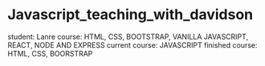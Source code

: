 # Javascript_teaching_with_davidson

student: Lanre 
course: HTML, CSS, BOOTSTRAP, VANILLA JAVASCRIPT, REACT, NODE AND EXPRESS
current course: JAVASCRIPT
finished course: HTML, CSS, BOORSTRAP
